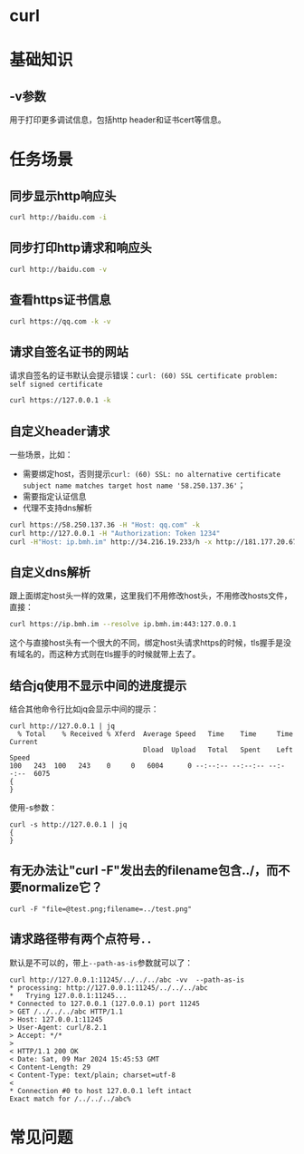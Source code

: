 # curl

# 基础知识
## -v参数
用于打印更多调试信息，包括http header和证书cert等信息。

# 任务场景

## 同步显示http响应头
```bash
curl http://baidu.com -i
```

## 同步打印http请求和响应头
```bash
curl http://baidu.com -v
```

## 查看https证书信息
```bash
curl https://qq.com -k -v
```

## 请求自签名证书的网站
请求自签名的证书默认会提示错误：```curl: (60) SSL certificate problem: self signed certificate```
```bash
curl https://127.0.0.1 -k
```

## 自定义header请求
一些场景，比如：
- 需要绑定host，否则提示```curl: (60) SSL: no alternative certificate subject name matches target host name '58.250.137.36'```；
- 需要指定认证信息
- 代理不支持dns解析
```bash
curl https://58.250.137.36 -H "Host: qq.com" -k
curl http://127.0.0.1 -H "Authorization: Token 1234"
curl -H"Host: ip.bmh.im" http://34.216.19.233/h -x http://181.177.20.67:80 
```

## 自定义dns解析
跟上面绑定host头一样的效果，这里我们不用修改host头，不用修改hosts文件，直接：
```bash
curl https://ip.bmh.im --resolve ip.bmh.im:443:127.0.0.1
```
这个与直接host头有一个很大的不同，绑定host头请求https的时候，tls握手是没有域名的，而这种方式则在tls握手的时候就带上去了。

## 结合jq使用不显示中间的进度提示
结合其他命令行比如jq会显示中间的提示：
```
curl http://127.0.0.1 | jq
  % Total    % Received % Xferd  Average Speed   Time    Time     Time  Current
                                 Dload  Upload   Total   Spent    Left  Speed
100   243  100   243    0     0   6004      0 --:--:-- --:--:-- --:--:--  6075
{
}
```
使用-s参数：
```
curl -s http://127.0.0.1 | jq
{
}
```

## 有无办法让"curl -F"发出去的filename包含../，而不要normalize它？
```
curl -F "file=@test.png;filename=../test.png"
```

## 请求路径带有两个点符号`..`
默认是不可以的，带上`--path-as-is`参数就可以了：
```shell
curl http://127.0.0.1:11245/../../../abc -vv  --path-as-is
* processing: http://127.0.0.1:11245/../../../abc
*   Trying 127.0.0.1:11245...
* Connected to 127.0.0.1 (127.0.0.1) port 11245
> GET /../../../abc HTTP/1.1
> Host: 127.0.0.1:11245
> User-Agent: curl/8.2.1
> Accept: */*
>
< HTTP/1.1 200 OK
< Date: Sat, 09 Mar 2024 15:45:53 GMT
< Content-Length: 29
< Content-Type: text/plain; charset=utf-8
<
* Connection #0 to host 127.0.0.1 left intact
Exact match for /../../../abc%
```


# 常见问题
